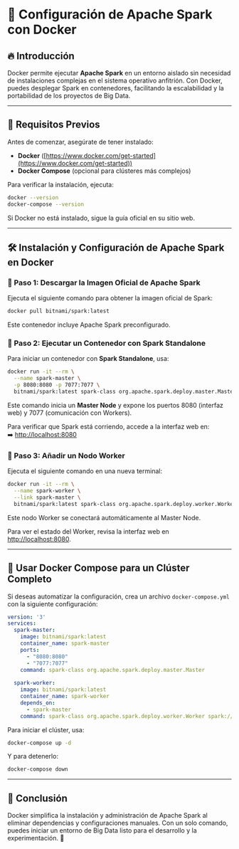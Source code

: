 # 🐳 Configuración de Apache Spark con Docker

## 🔥 Introducción
Docker permite ejecutar **Apache Spark** en un entorno aislado sin necesidad de instalaciones complejas en el sistema operativo anfitrión. Con Docker, puedes desplegar Spark en contenedores, facilitando la escalabilidad y la portabilidad de los proyectos de Big Data.

---

## 📌 Requisitos Previos
Antes de comenzar, asegúrate de tener instalado:
- **Docker** ([https://www.docker.com/get-started](https://www.docker.com/get-started))
- **Docker Compose** (opcional para clústeres más complejos)

Para verificar la instalación, ejecuta:
```bash
docker --version
docker-compose --version
```
Si Docker no está instalado, sigue la guía oficial en su sitio web.

---

## 🛠️ Instalación y Configuración de Apache Spark en Docker
### 🔹 Paso 1: Descargar la Imagen Oficial de Apache Spark
Ejecuta el siguiente comando para obtener la imagen oficial de Spark:
```bash
docker pull bitnami/spark:latest
```
Este contenedor incluye Apache Spark preconfigurado.

### 🔹 Paso 2: Ejecutar un Contenedor con Spark Standalone
Para iniciar un contenedor con **Spark Standalone**, usa:
```bash
docker run -it --rm \
  --name spark-master \
  -p 8080:8080 -p 7077:7077 \
  bitnami/spark:latest spark-class org.apache.spark.deploy.master.Master
```
Este comando inicia un **Master Node** y expone los puertos 8080 (interfaz web) y 7077 (comunicación con Workers).

Para verificar que Spark está corriendo, accede a la interfaz web en:  
➡️ [http://localhost:8080](http://localhost:8080)

### 🔹 Paso 3: Añadir un Nodo Worker
Ejecuta el siguiente comando en una nueva terminal:
```bash
docker run -it --rm \
  --name spark-worker \
  --link spark-master \
  bitnami/spark:latest spark-class org.apache.spark.deploy.worker.Worker spark://spark-master:7077
```
Este nodo Worker se conectará automáticamente al Master Node.

Para ver el estado del Worker, revisa la interfaz web en [http://localhost:8080](http://localhost:8080).

---

## 📂 Usar Docker Compose para un Clúster Completo
Si deseas automatizar la configuración, crea un archivo `docker-compose.yml` con la siguiente configuración:
```yaml
version: '3'
services:
  spark-master:
    image: bitnami/spark:latest
    container_name: spark-master
    ports:
      - "8080:8080"
      - "7077:7077"
    command: spark-class org.apache.spark.deploy.master.Master
  
  spark-worker:
    image: bitnami/spark:latest
    container_name: spark-worker
    depends_on:
      - spark-master
    command: spark-class org.apache.spark.deploy.worker.Worker spark://spark-master:7077
```

Para iniciar el clúster, usa:
```bash
docker-compose up -d
```
Y para detenerlo:
```bash
docker-compose down
```

---

## 🎯 Conclusión
Docker simplifica la instalación y administración de Apache Spark al eliminar dependencias y configuraciones manuales. Con un solo comando, puedes iniciar un entorno de Big Data listo para el desarrollo y la experimentación. 🚀

